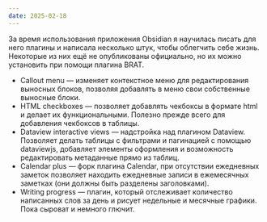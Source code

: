 ```yaml
---
date: 2025-02-18
---
```


За время использования приложения Obsidian я научилась писать для него плагины и написала несколько штук, чтобы облегчить себе жизнь. Некоторые из них ещё не опубликованы официально, но их можно установить при помощи плагина BRAT.

- Callout menu — изменяет контекстное меню для редактирования выносных блоков, позволяя добавлять в меню свои собственные выносные блоки.
- HTML checkboxes — позволяет добавлять чекбоксы в формате html и делает их функциональными. Полезно прежде всего для добавления чекбоксов в таблицы.
- Dataview interactive views — надстройка над плагином Dataview. Позволяет делать таблицы с фильтрами и пагинацией с помощью dataviewjs, добавляет элементы оформления и возможность редактировать метаданные прямо из таблиц.
- Calendar plus — форк плагина Calendar, при отсутствии ежедневных заметок позволяет находить ежедневные записи в ежемесячных заметках (они должны быть разделены заголовками).
- Writing progress — плагин, который отслеживает количество написанных слов за день и рисует недельные и месячные графики. Пока сыроват и немного глючит.